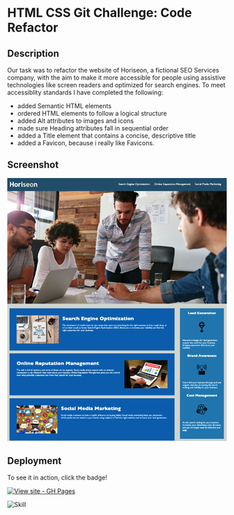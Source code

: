# HTML CSS Git Challenge: Code Refactor

## Description

Our task was to refactor the website of Horiseon, a fictional SEO Services company, with the aim to make it more accessible for people using assistive technologies like screen readers and optimized for search engines.
To meet accessiblity standards I have completed the following:

- added Semantic HTML elements
- ordered HTML elements to follow a logical structure
- added Alt attributes to images and icons
- made sure Heading attributes fall in sequential order
- added a Title element that contains a concise, descriptive title
- added a Favicon, because i really like Favicons.

## Screenshot

![](./assets/images/horiseon_mockup.png)

## Deployment

To see it in action, click the badge! 

[![View site - GH Pages](https://img.shields.io/badge/View_site-GH_Pages-2ea44f?style=for-the-badge)](https://aloosli.github.io/horiseon-mock-up/)

![Skill](https://img.shields.io/badge/Skill-Beginner-orange?labelColor=Blue&style=flat)
